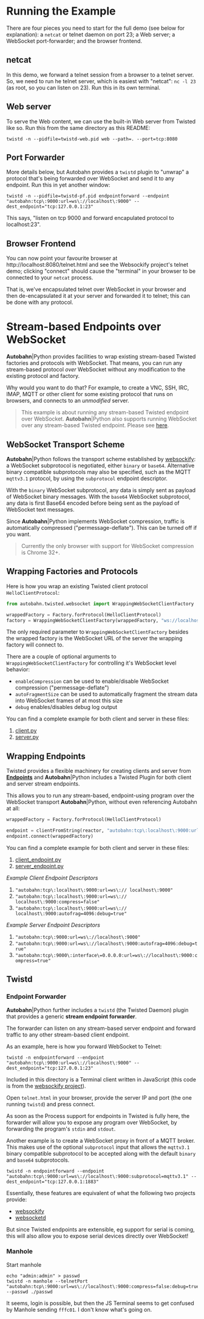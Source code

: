 # Running the Example

There are four pieces you need to start for the full demo (see below for explanation): a `netcat` or telnet daemon on port 23; a Web server; a WebSocket port-forwarder; and the browser frontend.

## netcat

In this demo, we forward a telnet session from a browser to a telnet server. So, we need to run he telnet server, which is easiest with "netcat": ``nc -l 23`` (as root, so you can listen on 23). Run this in its own terminal.


## Web server

To serve the Web content, we can use the built-in Web server from Twisted like so. Run this from the same directory as this README:

    twistd -n --pidfile=twistd-web.pid web --path=. --port=tcp:8080


## Port Forwarder

More details below, but Autobahn provides a `twistd` plugin to "unwrap" a protocol that's being forwarded over WebSocket and send it to any endpoint. Run this in yet another window:

	twistd -n --pidfile=twistd-pf.pid endpointforward --endpoint "autobahn:tcp\:9000:url=ws\://localhost\:9000" --dest_endpoint="tcp:127.0.0.1:23"

This says, "listen on tcp 9000 and forward encapulated protocol to localhost:23".


## Browser Frontend

You can now point your favourite browser at http://localhost:8080/telnet.html and see the Websockify project's telnet demo; clicking "connect" should cause the "terminal" in your browser to be connected to your `netcat` process.

That is, we've encapsulated telnet over WebSocket in your browser and then de-encapsulated it at your server and forwarded it to telnet; this can be done with any protocol.


# Stream-based Endpoints over WebSocket

**Autobahn**|Python provides facilities to wrap existing stream-based Twisted factories and protocols with WebSocket.
That means, you can run any stream-based protocol *over* WebSocket without any modification to the existing protocol and factory.

Why would you want to do that? For example, to create a VNC, SSH, IRC, IMAP, MQTT or other client for some existing protocol that runs on browsers, and connects to an *unmodified* server.

> This example is about running any stream-based Twisted endpoint over WebSocket.
> **Autobahn**|Python also supports running WebSocket over any stream-based Twisted endpoint. Please see [here](https://github.com/crossbario/autobahn-python/tree/master/examples/twisted/websocket/echo_endpoints).
>

## WebSocket Transport Scheme

**Autobahn**|Python follows the transport scheme established by [websockify](https://github.com/kanaka/websockify): a WebSocket subprotocol is negotiated, either `binary` or `base64`. Alternative binary compatible subprotocols may also be specified, such as the MQTT `mqttv3.1` protocol, by using the `subprotocol` endpoint descriptor.

With the `binary` WebSocket subprotocol, any data is simply sent as payload of WebSocket binary messages. With the `base64` WebSocket subprotocol, any data is first Base64 encoded before being sent as the payload of WebSocket text messages.

Since **Autobahn**|Python implements WebSocket compression, traffic is automatically compressed ("permessage-deflate"). This can be turned off if you want.

> Currently the only browser with support for WebSocket compression is Chrome 32+.
>

## Wrapping Factories and Protocols

Here is how you wrap an existing Twisted client protocol `HelloClientProtocol`:

```python
from autobahn.twisted.websocket import WrappingWebSocketClientFactory

wrappedFactory = Factory.forProtocol(HelloClientProtocol)
factory = WrappingWebSocketClientFactory(wrappedFactory, "ws://localhost:9000")
```

The only required parameter to `WrappingWebSocketClientFactory` besides the wrapped factory is the WebSocket URL of the server the wrapping factory will connect to.

There are a couple of optional arguments to `WrappingWebSocketClientFactory` for controlling it's WebSocket level behavior:

 * `enableCompression` can be used to enable/disable WebSocket compression ("permessage-deflate")
 * `autoFragmentSize` can be used to automatically fragment the stream data into WebSocket frames of at most this size
 * `debug` enables/disables debug log output

You can find a complete example for both client and server in these files:

 1. [client.py](client.py)
 2. [server.py](server.py)


## Wrapping Endpoints

Twisted provides a flexible machinery for creating clients and server from [**Endpoints**](http://twistedmatrix.com/documents/current/core/howto/endpoints.html) and **Autobahn**|Python includes a Twisted Plugin for both client and server stream endpoints.

This allows you to run any stream-based, endpoint-using program over the WebSocket transport **Autobahn**|Python, without even referencing Autobahn at all:

```python
wrappedFactory = Factory.forProtocol(HelloClientProtocol)

endpoint = clientFromString(reactor, "autobahn:tcp\:localhost\:9000:url=ws\:// localhost\:9000")
endpoint.connect(wrappedFactory)
```

You can find a complete example for both client and server in these files:

 1. [client_endpoint.py](client_endpoint.py)
 2. [server_endpoint.py](server_endpoint.py)


*Example Client Endpoint Descriptors*

 1. `"autobahn:tcp\:localhost\:9000:url=ws\:// localhost\:9000"`
 1. `"autobahn:tcp\:localhost\:9000:url=ws\:// localhost\:9000:compress=false"`
 1. `"autobahn:tcp\:localhost\:9000:url=ws\:// localhost\:9000:autofrag=4096:debug=true"`

*Example Server Endpoint Descriptors*

 1. `"autobahn:tcp\:9000:url=ws\://localhost\:9000"`
 1. `"autobahn:tcp\:9000:url=ws\://localhost\:9000:autofrag=4096:debug=true"`
 1. `"autobahn:tcp\:9000\:interface\=0.0.0.0:url=ws\://localhost\:9000:compress=true"`


## Twistd

### Endpoint Forwarder

**Autobahn**|Python further includes a `twistd` (the Twisted Daemon) plugin that provides a generic **stream endpoint forwarder**.

The forwarder can listen on any stream-based server endpoint and forward traffic to any other stream-based client endpoint.

As an example, here is how you forward WebSocket to Telnet:

	twistd -n endpointforward --endpoint "autobahn:tcp\:9000:url=ws\://localhost\:9000" --dest_endpoint="tcp:127.0.0.1:23"

Included in this directory is a Terminal client written in JavaScript (this code is from the [websockify project](https://github.com/kanaka/websockify)).

Open `telnet.html` in your browser, provide the server IP and port (the one running `twistd`) and press connect.

As soon as the Process support for endpoints in Twisted is fully here, the forwarder will allow you to expose any program over WebSocket, by forwarding the program's `stdin` and `stdout`.

Another example is to create a WebSocket proxy in front of a MQTT broker. This makes use of the optional `subprotocol` input that allows the `mqttv3.1` binary compatible subprotocol to be accepted along with the default `binary` and `base64` subprotocols.

	twistd -n endpointforward --endpoint "autobahn:tcp\:9000:url=ws\://localhost\:9000:subprotocol=mqttv3.1" --dest_endpoint="tcp:127.0.0.1:1883"

Essentially, these features are equivalent of what the following two projects provide:

 * [websockify](https://github.com/kanaka/websockify)
 * [websocketd](https://github.com/joewalnes/websocketd)

But since Twisted endpoints are extensible, eg support for serial is coming, this will also allow you to expose serial devices directly over WebSocket!

### Manhole

Start manhole

	echo "admin:admin" > passwd
	twistd -n manhole --telnetPort "autobahn:tcp\:9000:url=ws\://localhost\:9000:compress=false:debug=true" --passwd ./passwd

It seems, login is possible, but then the JS Terminal seems to get confused by Manhole sending `fffc01`. I don't know what's going on.
